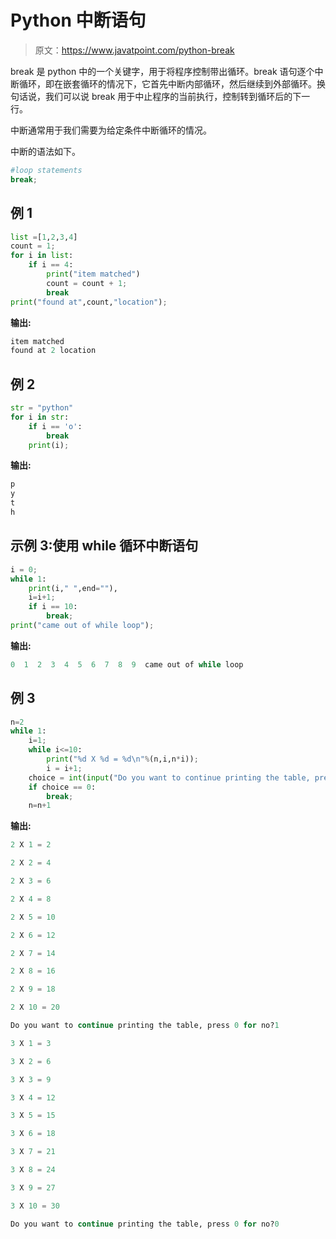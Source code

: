 # Python 中断语句

> 原文：<https://www.javatpoint.com/python-break>

break 是 python 中的一个关键字，用于将程序控制带出循环。break 语句逐个中断循环，即在嵌套循环的情况下，它首先中断内部循环，然后继续到外部循环。换句话说，我们可以说 break 用于中止程序的当前执行，控制转到循环后的下一行。

中断通常用于我们需要为给定条件中断循环的情况。

中断的语法如下。

```py
#loop statements
break; 

```

## 例 1

```py
list =[1,2,3,4]
count = 1;
for i in list:
    if i == 4:
        print("item matched")
        count = count + 1;
        break
print("found at",count,"location");

```

**输出:**

```py
item matched
found at 2 location

```

## 例 2

```py
str = "python"
for i in str:
    if i == 'o':
        break
    print(i);

```

**输出:**

```py
p
y
t
h

```

## 示例 3:使用 while 循环中断语句

```py
i = 0;
while 1:
    print(i," ",end=""),
    i=i+1;
    if i == 10:
        break;
print("came out of while loop");

```

**输出:**

```py
0  1  2  3  4  5  6  7  8  9  came out of while loop

```

## 例 3

```py
n=2
while 1:
    i=1;
    while i<=10:
        print("%d X %d = %d\n"%(n,i,n*i));
        i = i+1;
    choice = int(input("Do you want to continue printing the table, press 0 for no?"))
    if choice == 0:
        break;    
    n=n+1

```

**输出:**

```py
2 X 1 = 2

2 X 2 = 4

2 X 3 = 6

2 X 4 = 8

2 X 5 = 10

2 X 6 = 12

2 X 7 = 14

2 X 8 = 16

2 X 9 = 18

2 X 10 = 20

Do you want to continue printing the table, press 0 for no?1

3 X 1 = 3

3 X 2 = 6

3 X 3 = 9

3 X 4 = 12

3 X 5 = 15

3 X 6 = 18

3 X 7 = 21

3 X 8 = 24

3 X 9 = 27

3 X 10 = 30

Do you want to continue printing the table, press 0 for no?0

```
